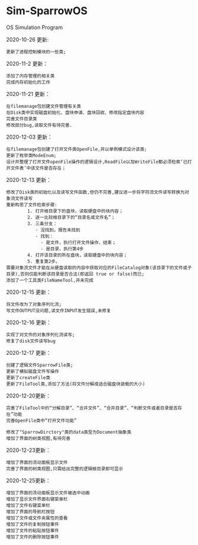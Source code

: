 # Sim-SparrowOS
OS Simulation Program

2020-10-26 更新:

    更新了进程控制模块的一些类;



2020-11-2 更新：

    添加了内存管理的相关类
    完成内存初始化的工作

2020-11-21 更新：

    在filemanage包创建文件管理有关类
    在Disk类中实现磁盘初始化、盘块申请、盘块回收、修改指定盘块内容
    完善文件目录类
    修改部分bug,读取文件有待完善.

2020-12-03 更新：

    在filemanage包创建了打开文件类OpenFile,并以单例模式设计该类;
    更新了枚举类ModeEnum;
    设计并整理了打开文件openFile操作的逻辑设计,ReadFile以及WriteFile都必须检索‘已打开文件表’中该文件是否存在；    

2020-12-13 更新：

    修改了Disk类的初始化以及读写文件函数,但仍不完善,建议进一步将字符流文件读写转换为对象流文件读写
    重新构思了文件检索步骤:
            1. 打开根目录下的盘块，读取硬盘中的块内容；
            2. 逐一比较根目录下的“目录名或文件名”；
            3. 三条分支：
               - 没找到，报告未找到
               - 找到：
                 - 是文件，执行打开文件操作，结束；
                 - 是目录，执行第4步
            4. 打开该目录的所在盘块，读取硬盘中的块内容；
            5. 重复第2步。
    需要对象流文件才能在从硬盘读取的内容中获取对应的FileCatalog对象(该目录下的文件或子目录),否则仅能判断该目录是否合法(即返回 true or false)而已;
    添加了一个工具类FileNameTool,并未完成

2020-12-15 更新：

    将文件改为了对象序列化流;
    写文件OUTPUT没问题,读文件INPUT发生错误,未修复

2020-12-16 更新：

    实现了对文件的对象序列化流读写;
    修复了disk文件读写bug    

2020-12-17 更新：

    创建了逻辑文件SparrowFile类;
    更新了模拟磁盘文件写操作
    更新了createFile类
    更新了FileTool类,添加了方法(将文件分解成适合磁盘块装载的大小)



2020-12-20更新：

    完善了FileTool中的“分解目录”、“合并文件”、“合并目录”、“判断文件或者目录是否存在”功能
    完善OpenFile类中“打开文件功能”
    
    修改了"SparrowDirctory"类的data类型为Document抽象类
    增加了界面的树类视图,有待完善
    
2020-12-23更新：

    增加了界面的流动面板显示文件
    完善了界面的树类视图,只需给出完整的逻辑根目录即可显示
    
2020-12-25更新：

    增加了界面的流动面板显示文件被选中动画
    增加了显示文件界面右键菜单栏
    增加了文件右键菜单栏
    增加了界面的导航栏按钮
    增加了文件或文件夹属性的查看
    增加了文件的复制按钮事件
    增加了文件的粘贴按钮事件
    增加了文件的删除按钮事件   